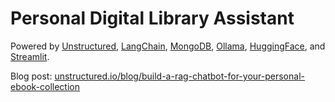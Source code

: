 # Personal Digital Library Assistant

Powered by [Unstructured](https://unstructured.io), [LangChain](https://www.langchain.com), 
[MongoDB](https://www.mongodb.com), [Ollama](https://ollama.com), [HuggingFace](https://huggingface.co),
and [Streamlit](https://streamlit.io).

Blog post: [unstructured.io/blog/build-a-rag-chatbot-for-your-personal-ebook-collection](https://unstructured.io/blog/build-a-rag-chatbot-for-your-personal-ebook-collection)


